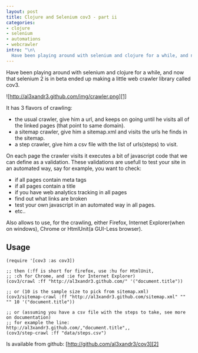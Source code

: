 ```yaml
--- 
layout: post
title: Clojure and Selenium cov3 - part ii
categories: 
- clojure
- selenium
- automations
- webcrawler
intro: "\n\
  Have been playing around with selenium and clojure for a while, and now that selenium 2 is in beta ended up making a little web crawler library called cov3.\n"
---
```



Have been playing around with selenium and clojure for a while, and now that
selenium 2 is in beta ended up making a little web crawler library called
cov3.

![http://al3xandr3.github.com/img/crawler.png][1]

It has 3 flavors of crawling:

  * the usual crawler, give him a url, and keeps on going until he visits all of the linked pages (that point to same domain). 
  * a sitemap crawler, give him a sitemap.xml and visits the urls he finds in the sitemap. 
  * a step crawler, give him a csv file with the list of urls(steps) to visit. 

On each page the crawler visits it executes a bit of javascript code that we
can define as a validation. These validations are usefull to test your site in
an automated way, say for example, you want to check:

 * if all pages contain meta tags 
 * if all pages contain a title 
 * if you have web analytics tracking in all pages 
 * find out what links are broken 
 * test your own javascript in an automated way in all pages. 
 * etc.. 

Also allows to use, for the crawling, either Firefox, Internet Explorer(when
on windows), Chrome or HtmlUnit(a GUI-Less browser).

## Usage

    
    (require '[cov3 :as cov3])
    
    ;; then (:ff is short for firefox, use :hu for HtmlUnit, 
    ;; :ch for Chrome, and :ie for Internet Explorer)
    (cov3/crawl :ff "http://al3xandr3.github.com/" '("document.title"))
    
    ;; or (10 is the sample size to pick from sitemap.xml)
    (cov3/sitemap-crawl :ff "http://al3xandr3.github.com/sitemap.xml" "" "" 10 '("document.title"))
    
    ;; or (assuming you have a csv file with the steps to take, see more on documentation)
    ;; for example the line: http://al3xandr3.github.com/,"document.title",,
    (cov3/step-crawl :ff "data/steps.csv")
    

Is available from github: [http://github.com/al3xandr3/cov3][2]

   [1]: http://al3xandr3.github.com/img/crawler.png
   [2]: http://github.com/al3xandr3/cov3


